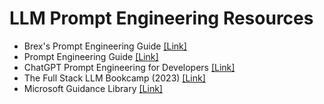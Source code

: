 # LLM Prompt Engineering Resources

* Brex's Prompt Engineering Guide [[Link]](https://github.com/brexhq/prompt-engineering)
* Prompt Engineering Guide [[Link]](https://www.promptingguide.ai/)
* ChatGPT Prompt Engineering for Developers [[Link]](https://www.deeplearning.ai/short-courses/chatgpt-prompt-engineering-for-developers/)
* The Full Stack LLM Bookcamp (2023) [[Link]](https://fullstackdeeplearning.com/llm-bootcamp/spring-2023/)
* Microsoft Guidance Library [[Link]](https://github.com/microsoft/guidance)
